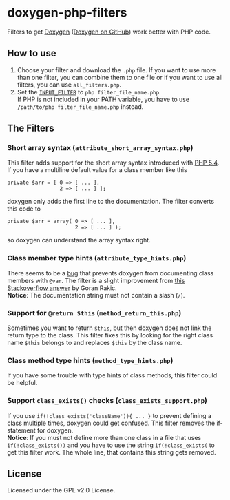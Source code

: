 # doxygen-php-filters
Filters to get [Doxygen](http://www.stack.nl/~dimitri/doxygen/) ([Doxygen on GitHub](https://github.com/doxygen/doxygen)) work better with PHP code.

## How to use
1. Choose your filter and download the `.php` file. If you want to use more than one filter, 
you can combine them to one file or if you want to use all filters, you can use `all_filters.php`.
2. Set the [`INPUT_FILTER`](http://www.stack.nl/~dimitri/doxygen/manual/config.html#cfg_input_filter) to `php filter_file_name.php`.  
If PHP is not included in your PATH variable, you have to use `/path/to/php filter_file_name.php`
instead.

## The Filters
### Short array syntax (`attribute_short_array_syntax.php`)
This filter adds support for the short array syntax introduced with 
[PHP 5.4](http://php.net/manual/de/migration54.new-features.php).
If you have a multiline default value for a class member like this

    private $arr = [ 0 => [ ... ],
                     2 => [ ... ] ];

doxygen only adds the first line to the documentation.
The filter converts this code to 

    private $arr = array( 0 => [ ... ],
                          2 => [ ... ] );

so doxygen can understand the array syntax right.

### Class member type hints (`attribute_type_hints.php`)
There seems to be a [bug](https://bugzilla.gnome.org/show_bug.cgi?id=626105) that prevents
doxygen from documenting class members with `@var`. The filter is a slight improvement from 
[this Stackoverflow answer](http://stackoverflow.com/a/8472180/3440545) by Goran Rakic.  
**Notice**: The documentation string must not contain a slash (`/`).

### Support for `@return $this` (`method_return_this.php`)
Sometimes you want to return `$this`, but then doxygen does not link the return type to the class.
This filter fixes this by looking for the right class name `$this` belongs to and replaces `$this`
by the class name.

### Class method type hints (`method_type_hints.php`)
If you have some trouble with type hints of class methods, this filter could be helpful.

### Support `class_exists()` checks (`class_exists_support.php`)
If you use `if(!class_exists('className')){ ... }` to prevent defining a class multiple times,
doxygen could get confused. This filter removes the if-statement for doxygen.  
**Notice**: If you must not define more than one class in a file that uses `if(!class_exists())`
and you have to use the string `if(!class_exists(` to get this filter work. The whole line, 
that contains this string gets removed.

## License
Licensed under the GPL v2.0 License.
